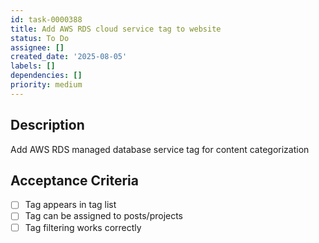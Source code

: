 ```yaml
---
id: task-0000388
title: Add AWS RDS cloud service tag to website
status: To Do
assignee: []
created_date: '2025-08-05'
labels: []
dependencies: []
priority: medium
---
```


## Description

Add AWS RDS managed database service tag for content categorization

## Acceptance Criteria

- [ ] Tag appears in tag list
- [ ] Tag can be assigned to posts/projects
- [ ] Tag filtering works correctly
